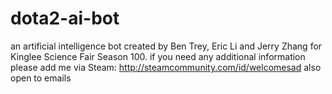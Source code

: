 # dota2-ai-bot
an artificial intelligence bot created by Ben Trey, Eric Li and Jerry Zhang for Kinglee Science Fair Season 100.
if you need any additional information please add me via Steam: http://steamcommunity.com/id/welcomesad
also open to emails
